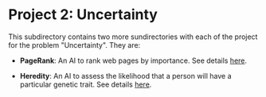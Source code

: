 # Project 2: Uncertainty

This subdirectory contains two more sundirectories with each of the project
for the problem "Uncertainty". They are:

- **PageRank**: An AI to rank web pages by importance.
  See details [here](pagerank/README.md).

- **Heredity**: An AI to assess the likelihood that a person will have a particular genetic trait.
  See details [here](heredity/README.md).

